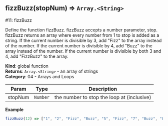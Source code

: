 <a name="fizzBuzz"></a>

## fizzBuzz(stopNum) ⇒ <code>Array.&lt;String&gt;</code>
#11: fizzBuzz

Define the function fizzBuzz.
fizzBuzz accepts a number parameter, stop.
fizzBuzz returns an array where every number from 1 to stop is added as a string.
If the current number is divisible by 3, add "Fizz" to the array instead of the number.
If the current number is divisible by 4, add "Buzz" to the array instead of the number.
If the current number is divisible by both 3 and 4, add "FizzBuzz" to the array.

**Kind**: global function  
**Returns**: <code>Array.&lt;String&gt;</code> - an array of strings  
**Category**: 04 - Arrays and Loops  

| Param | Type | Description |
| --- | --- | --- |
| stopNum | <code>Number</code> | the number to stop the loop at (inclusive) |

**Example**  
```js
fizzBuzz(12) => ["1", "2", "Fizz", "Buzz", "5", "Fizz", "7", "Buzz", "Fizz", "10", "11", "FizzBuzz"]
```
